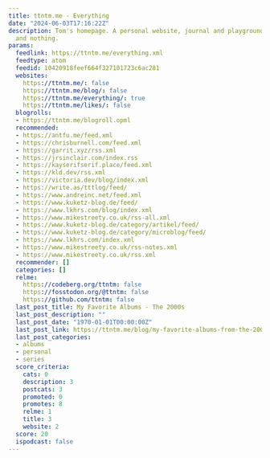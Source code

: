 ```yaml
---
title: ttntm.me - Everything
date: "2024-06-03T17:16:22Z"
description: Tom's homepage. A personal website, journal and playground. Everything,
  and nothing.
params:
  feedlink: https://ttntm.me/everything.xml
  feedtype: atom
  feedid: 10420918feef664f327101723c6ac281
  websites:
    https://ttntm.me/: false
    https://ttntm.me/blog/: false
    https://ttntm.me/everything/: true
    https://ttntm.me/likes/: false
  blogrolls:
  - https://ttntm.me/blogroll.opml
  recommended:
  - https://antfu.me/feed.xml
  - https://chrisburnell.com/feed.xml
  - https://garrit.xyz/rss.xml
  - https://jrsinclair.com/index.rss
  - https://kayserifserif.place/feed.xml
  - https://kld.dev/rss.xml
  - https://victoria.dev/blog/index.xml
  - https://write.as/tttlog/feed/
  - https://www.andreinc.net/feed.xml
  - https://www.kuketz-blog.de/feed/
  - https://www.lkhrs.com/blog/index.xml
  - https://www.mikestreety.co.uk/rss-all.xml
  - https://www.kuketz-blog.de/category/artikel/feed/
  - https://www.kuketz-blog.de/category/microblog/feed/
  - https://www.lkhrs.com/index.xml
  - https://www.mikestreety.co.uk/rss-notes.xml
  - https://www.mikestreety.co.uk/rss.xml
  recommender: []
  categories: []
  relme:
    https://codeberg.org/ttntm: false
    https://fosstodon.org/@ttntm: false
    https://github.com/ttntm: false
  last_post_title: My Favorite Albums - The 2000s
  last_post_description: ""
  last_post_date: "1970-01-01T00:00:00Z"
  last_post_link: https://ttntm.me/blog/my-favorite-albums-from-the-2000s/
  last_post_categories:
  - albums
  - personal
  - series
  score_criteria:
    cats: 0
    description: 3
    postcats: 3
    promoted: 0
    promotes: 8
    relme: 1
    title: 3
    website: 2
  score: 20
  ispodcast: false
---
```

